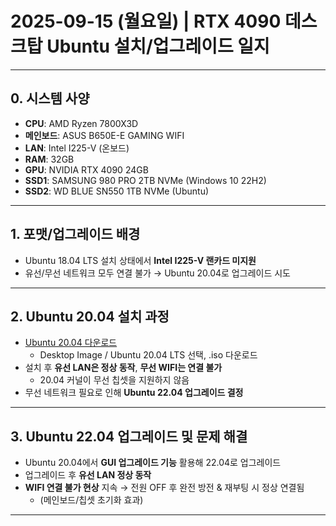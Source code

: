 # 2025-09-15 (월요일) | RTX 4090 데스크탑 Ubuntu 설치/업그레이드 일지

---

## 0. 시스템 사양
- **CPU**: AMD Ryzen 7800X3D
- **메인보드**: ASUS B650E-E GAMING WIFI
- **LAN**: Intel I225-V (온보드)
- **RAM**: 32GB
- **GPU**: NVIDIA RTX 4090 24GB
- **SSD1**: SAMSUNG 980 PRO 2TB NVMe (Windows 10 22H2)
- **SSD2**: WD BLUE SN550 1TB NVMe (Ubuntu)

---

## 1. 포맷/업그레이드 배경
- Ubuntu 18.04 LTS 설치 상태에서 **Intel I225-V 랜카드 미지원**
- 유선/무선 네트워크 모두 연결 불가 → Ubuntu 20.04로 업그레이드 시도

---

## 2. Ubuntu 20.04 설치 과정
- [Ubuntu 20.04 다운로드](https://releases.ubuntu.com/20.04/)
  - Desktop Image / Ubuntu 20.04 LTS 선택, .iso 다운로드
- 설치 후 **유선 LAN은 정상 동작**, **무선 WIFI는 연결 불가**
  - 20.04 커널이 무선 칩셋을 지원하지 않음
- 무선 네트워크 필요로 인해 **Ubuntu 22.04 업그레이드 결정**

---

## 3. Ubuntu 22.04 업그레이드 및 문제 해결
- Ubuntu 20.04에서 **GUI 업그레이드 기능** 활용해 22.04로 업그레이드
- 업그레이드 후 **유선 LAN 정상 동작**
- **WIFI 연결 불가 현상** 지속 → 전원 OFF 후 완전 방전 & 재부팅 시 정상 연결됨
  - (메인보드/칩셋 초기화 효과)

---